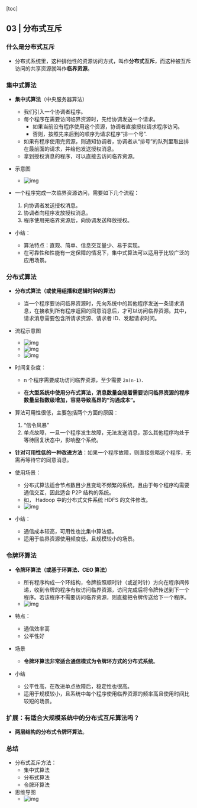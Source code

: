 [toc]

## 03 | 分布式互斥

### 什么是分布式互斥

-   分布式系统里，这种排他性的资源访问方式，叫作**分布式互斥**，而这种被互斥访问的共享资源就叫作**临界资源**。

### 集中式算法

-   **集中式算法**（中央服务器算法）
    -   我们引入一个协调者程序。
    -   每个程序在需要访问临界资源时，先给协调发送一个请求。
        -   如果当前没有程序使用这个资源，协调者直接授权请求程序访问。
        -   否则，按照先来后到的顺序为请求程序“排一个号”.
    -   如果有程序使用完资源，则通知协调者，协调者从“排号”的队列里取出排在最前面的请求，并给他发送授权消息。
    -   拿到授权消息的程序，可以直接去访问临界资源。
-   示意图
    -   ![img](imgs/35e3acf117901ebe4d966eed56660e9c.jpg)

-   一个程序完成一次临界资源访问，需要如下几个流程：
    1.  向协调者发送授权消息。
    2.  协调者向程序发放授权消息。
    3.  程序使用完临界资源后，向协调发送释放授权。
-   小结：
    -   算法特点：直观、简单、信息交互量少、易于实现。
    -   在可靠性和性能有一定保障的情况下，集中式算法可以适用于比较广泛的应用场景。

### 分布式算法

-   **分布式算法（或使用组播和逻辑时钟的算法）**
    -   当一个程序要访问临界资源时，先向系统中的其他程序发送一条请求消息，在接收到所有程序返回的同意消息后，才可以访问临界资源。其中，请求消息需要包含所请求资源、请求者 ID、发起请求时间。
-   流程示意图
    -   ![img](imgs/ef72edf91f407aa10d9def74ea66088a.jpg)
    -   ![img](imgs/cb9b513d9bcd9cf655a3a8df6ba11b68.jpg)
    -   ![img](imgs/64de3bf824a39c99aa3360af6bdcc55f.jpg)

-   时间复杂度：

    -   n 个程序需要成功访问临界资源，至少需要 `2n(n-1)`.

    -   **在大型系统中使用分布式算法，消息数量会随着需要访问临界资源的程序数量呈指数级增加，容易导致高昂的“沟通成本”。**

-   算法可用性很低，主要包括两个方面的原因：
    1.  “信令风暴”
    2.  单点故障，一旦一个程序发生故障，无法发送消息，那么其他程序均处于等待回复状态中，影响整个系统。
-   **针对可用性低的一种改进方法**：如果一个程序故障，则直接忽略这个程序，无需再等待它的同意消息。

-   使用场景：
    -   分布式算法适合节点数目少且变动不频繁的系统，且由于每个程序均需要通信交互，因此适合 P2P 结构的系统。
    -   如， Hadoop 中的分布式文件系统 HDFS 的文件修改。
    -   ![img](imgs/cfe4a4b49d03781fab8e75c3904b09b3.jpg)
-   小结：
    -   通信成本较高，可用性也比集中算法低。
    -   适用于临界资源使用频度低，且规模较小的场景。

### 令牌环算法

-   **令牌环算法（或基于环算法、CEO 算法）**
    -   所有程序构成一个环结构，令牌按照顺时针（或逆时针）方向在程序间传递，收到令牌的程序有权访问临界资源，访问完成后将令牌传送到下一个程序。若该程序不需要访问临界资源，则直接把令牌传送给下一个程序。
    -   ![img](imgs/2de1f7015480ce4ac34cce85920df7cf.jpg)
-   特点：
    -   通信效率高
    -   公平性好
-   场景
    -   **令牌环算法非常适合通信模式为令牌环方式的分布式系统**。

-   小结
    -   公平性高，在改进单点故障后，稳定性也很高。
    -   适用于规模较小，且系统中每个程序使用临界资源的频率高且使用时间比较短的场景。

### 扩展：有适合大规模系统中的分布式互斥算法吗？

-   **两层结构的分布式令牌环算法**。

### 总结

-   分布式互斥方法：
    -   集中式算法
    -   分布式算法
    -   令牌环算法
-   思维导图
    -   ![img](imgs/4210e133d9d94ea22917db55458c11c6.png)